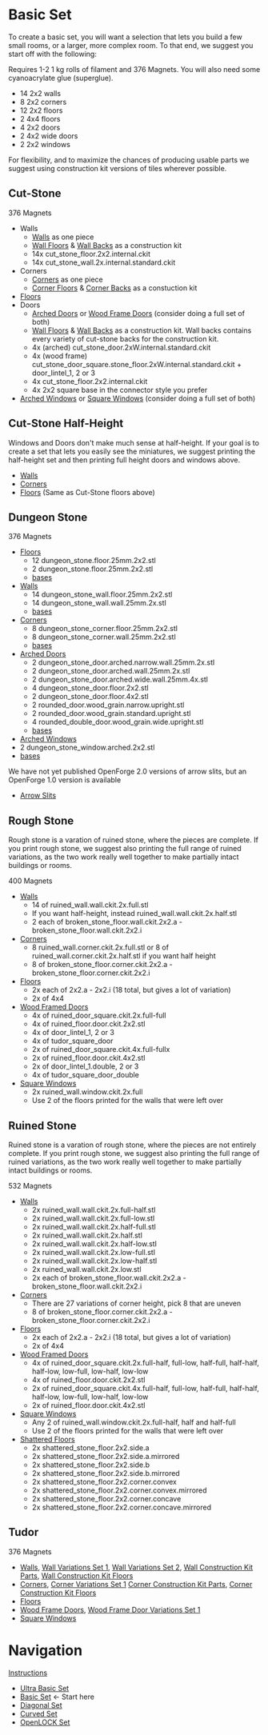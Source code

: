 # Basic Set

To create a basic set, you will want a selection that lets you build a few small rooms, or a larger, more complex room. To that end, we suggest you start off with the following:

Requires 1-2 1 kg rolls of filament and 376 Magnets.  You will also need some cyanoacrylate glue (superglue).

* 14 2x2 walls
* 8 2x2 corners
* 12 2x2 floors
* 2 4x4 floors
* 4 2x2 doors
* 2 4x2 wide doors
* 2 2x2 windows

For flexibility, and to maximize the chances of producing usable parts we suggest using construction kit versions of tiles wherever possible.

## Cut-Stone

376 Magnets

* Walls
  * [Walls](https://www.thingiverse.com/thing:1419276) as one piece
  * [Wall Floors](https://www.thingiverse.com/thing:1640988) & [Wall Backs](https://www.thingiverse.com/thing:1641002) as a construction kit
  * 14x cut_stone_floor.2x2.internal.ckit
  * 14x cut_stone_wall.2x.internal.standard.ckit
* Corners
  * [Corners](https://www.thingiverse.com/thing:1434550) as one piece
  * [Corner Floors](https://www.thingiverse.com/thing:1727359) & [Corner Backs](https://www.thingiverse.com/thing:1727402) as a constuction kit
* [Floors](https://www.thingiverse.com/thing:1422779)
* Doors
  * [Arched Doors](https://www.thingiverse.com/thing:1440089) or [Wood Frame Doors](https://www.thingiverse.com/thing:1722459) (consider doing a full set of both)
  * [Wall Floors](https://www.thingiverse.com/thing:1640988) & [Wall Backs](https://www.thingiverse.com/thing:1641002) as a construction kit.  Wall backs contains every variety of cut-stone backs for the construction kit.
  * 4x (arched) cut_stone_door.2xW.internal.standard.ckit
  * 4x (wood frame) cut_stone_door_square.stone_floor.2xW.internal.standard.ckit + door_lintel_1, 2 or 3
  * 4x cut_stone_floor.2x2.internal.ckit
  * 4x 2x2 square base in the connector style you prefer
* [Arched Windows](https://www.thingiverse.com/thing:1541301) or [Square Windows](https://www.thingiverse.com/thing:1674376) (consider doing a full set of both)

## Cut-Stone Half-Height

Windows and Doors don't make much sense at half-height.  If your goal is to create a set that lets you easily see the miniatures, we suggest printing the half-height set and then printing full height doors and windows above.

* [Walls](https://www.thingiverse.com/thing:1591395)
* [Corners](https://www.thingiverse.com/thing:1598304)
* [Floors](https://www.thingiverse.com/thing:1422779) (Same as Cut-Stone floors above)

## Dungeon Stone

376 Magnets

* [Floors](https://www.thingiverse.com/thing:2740273)
  * 12 dungeon_stone.floor.25mm.2x2.stl
  * 2 dungeon_stone.floor.25mm.2x2.stl
  * [bases](https://www.thingiverse.com/thing:2740279)
* [Walls](https://www.thingiverse.com/thing:2740274)
  * 14 dungeon_stone_wall.floor.25mm.2x2.stl
  * 14 dungeon_stone_wall.wall.25mm.2x.stl
  * [bases](https://www.thingiverse.com/thing:2740279)
* [Corners](https://www.thingiverse.com/thing:2740275)
  * 8 dungeon_stone_corner.floor.25mm.2x2.stl
  * 8 dungeon_stone_corner.wall.25mm.2x2.stl
  * [bases](https://www.thingiverse.com/thing:2740279)
* [Arched Doors](https://www.thingiverse.com/thing:2823497)
  * 2 dungeon_stone_door.arched.narrow.wall.25mm.2x.stl
  * 2 dungeon_stone_door.arched.wall.25mm.2x.stl
  * 2 dungeon_stone_door.arched.wide.wall.25mm.4x.stl
  * 4 dungeon_stone_door.floor.2x2.stl
  * 2 dungeon_stone_door.floor.4x2.stl
  * 2 rounded_door.wood_grain.narrow.upright.stl
  * 2 rounded_door.wood_grain.standard.upright.stl
  * 4 rounded_double_door.wood_grain.wide.upright.stl
  * [bases](https://www.thingiverse.com/thing:2740279)
 * [Arched Windows](https://www.thingiverse.com/thing:2869742)
  * 2 dungeon_stone_window.arched.2x2.stl
  * [bases](https://www.thingiverse.com/thing:2740279)
  
We have not yet published OpenForge 2.0 versions of arrow slits, but an OpenForge 1.0 version is available

* [Arrow Slits](https://www.thingiverse.com/thing:563090)

## Rough Stone
Rough stone is a varation of ruined stone, where the pieces are complete.  If you print rough stone, we suggest also printing the full range of ruined variations, as the two work really well together to make partially intact buildings or rooms.

400 Magnets

* [Walls](https://www.thingiverse.com/thing:2275577)
  * 14 of ruined_wall.wall.ckit.2x.full.stl
  * If you want half-height, instead ruined_wall.wall.ckit.2x.half.stl
  * 2 each of broken_stone_floor.wall.ckit.2x2.a - broken_stone_floor.wall.ckit.2x2.i
* [Corners](https://www.thingiverse.com/thing:2328221)
  * 8	ruined_wall.corner.ckit.2x.full.stl or 8 of ruined_wall.corner.ckit.2x.half.stl if you want half height
  * 8 of broken_stone_floor.corner.ckit.2x2.a - broken_stone_floor.corner.ckit.2x2.i
* [Floors](https://www.thingiverse.com/thing:2244962)
  * 2x each of 2x2.a - 2x2.i (18 total, but gives a lot of variation)
  * 2x of 4x4
* [Wood Framed Doors](https://www.thingiverse.com/thing:2423018)
  * 4x of ruined_door_square.ckit.2x.full-full
  * 4x of ruined_floor.door.ckit.2x2.stl
  * 4x of door_lintel_1, 2 or 3
  * 4x of tudor_square_door
  * 2x of ruined_door_square.ckit.4x.full-fullx
  * 2x of ruined_floor.door.ckit.4x2.stl
  * 2x of door_lintel_1.double, 2 or 3
  * 4x of tudor_square_door_double
* [Square Windows](https://www.thingiverse.com/thing:2503963)
  * 2x ruined_wall.window.ckit.2x.full
  * Use 2 of the floors printed for the walls that were left over

## Ruined Stone
Ruined stone is a varation of rough stone, where the pieces are not entirely complete.  If you print rough stone, we suggest also printing the full range of ruined variations, as the two work really well together to make partially intact buildings or rooms.

532 Magnets

* [Walls](https://www.thingiverse.com/thing:2275577)
  * 2x ruined_wall.wall.ckit.2x.full-half.stl
  * 2x ruined_wall.wall.ckit.2x.full-low.stl
  * 2x ruined_wall.wall.ckit.2x.half-full.stl
  * 2x ruined_wall.wall.ckit.2x.half.stl
  * 2x ruined_wall.wall.ckit.2x.half-low.stl
  * 2x ruined_wall.wall.ckit.2x.low-full.stl
  * 2x ruined_wall.wall.ckit.2x.low-half.stl
  * 2x ruined_wall.wall.ckit.2x.low.stl
  * 2x each of broken_stone_floor.wall.ckit.2x2.a - broken_stone_floor.wall.ckit.2x2.i
* [Corners](https://www.thingiverse.com/thing:2328221)
  * There are 27 variations of corner height, pick 8 that are uneven
  * 8 of broken_stone_floor.corner.ckit.2x2.a - broken_stone_floor.corner.ckit.2x2.i
* [Floors](https://www.thingiverse.com/thing:2244962)
  * 2x each of 2x2.a - 2x2.i (18 total, but gives a lot of variation)
  * 2x of 4x4
* [Wood Framed Doors](https://www.thingiverse.com/thing:2423018)
  * 4x of ruined_door_square.ckit.2x.full-half, full-low, half-full, half-half, half-low, low-full, low-half, low-low
  * 4x of ruined_floor.door.ckit.2x2.stl
  * 2x of ruined_door_square.ckit.4x.full-half, full-low, half-full, half-half, half-low, low-full, low-half, low-low
  * 2x of ruined_floor.door.ckit.4x2.stl
* [Square Windows](https://www.thingiverse.com/thing:2503963)
  * Any 2 of ruined_wall.window.ckit.2x.full-half, half and half-full
  * Use 2 of the floors printed for the walls that were left over
* [Shattered Floors](https://www.thingiverse.com/thing:2374136)
  * 2x shattered_stone_floor.2x2.side.a 
  * 2x shattered_stone_floor.2x2.side.a.mirrored
  * 2x shattered_stone_floor.2x2.side.b
  * 2x shattered_stone_floor.2x2.side.b.mirrored
  * 2x shattered_stone_floor.2x2.corner.convex
  * 2x shattered_stone_floor.2x2.corner.convex.mirrored
  * 2x shattered_stone_floor.2x2.corner.concave
  * 2x shattered_stone_floor.2x2.corner.concave.mirrored

## Tudor

376 Magnets

* [Walls](https://www.thingiverse.com/thing:1598377), [Wall Variations Set 1](https://www.thingiverse.com/thing:1598386), [Wall Variations Set 2](https://www.thingiverse.com/thing:1618353), [Wall Construction Kit Parts](https://www.thingiverse.com/thing:1641003), [Wall Construction Kit Floors](https://www.thingiverse.com/thing:1640999)
* [Corners](https://www.thingiverse.com/thing:1635716), [Corner Variations Set 1](https://www.thingiverse.com/thing:1635721) [Corner Construction Kit Parts](https://www.thingiverse.com/thing:1727412), [Corner Construction Kit Floors](https://www.thingiverse.com/thing:1727367)
* [Floors](https://www.thingiverse.com/thing:1585586)
* [Wood Frame Doors](https://www.thingiverse.com/thing:1649422), [Wood Frame Door Variations Set 1](https://www.thingiverse.com/thing:1649437)
* [Square Windows](https://www.thingiverse.com/thing:1659308)

# Navigation

[Instructions](README.md)

* [Ultra Basic Set](ultra_basic.md)
* [Basic Set](basic.md) <- Start here
* [Diagonal Set](diagonal.md)
* [Curved Set](curved.md)
* [OpenLOCK Set](openlock.md)
<!--
* [Hallway Set](hallway.md)
* [Options](options.md)
-->
